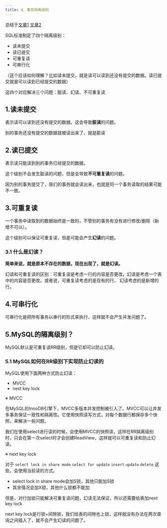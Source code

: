 ```yaml
---
title: 4、事务隔离级别
---
```

总结于[文章1](https://blog.csdn.net/qq_42799615/article/details/110942949) [文章2](https://javaguide.cn/database/mysql/transaction-isolation-level.html)

SQL标准制定了四个隔离级别：

- 读未提交
- 读已提交
- 可重复读
- 可串行化

（这个应该如何理解？比如读未提交，就是读可以读到还没有提交的数据。读已提交就是可以读到已经提交的数据）

这四个对应解决三个问题：脏读、幻读、不可重复读

## 1.读未提交

表示读可以读到还没有提交的数据。这会导致**脏读**的问题。

别的事务还没有提交的数据就被读出来了，就是脏读

## 2.读已提交

表示读只能读到别的事务已经提交的数据。

这个级别不会发生脏读的问题，但是会导致**不可重复读**的问题。

因为别的事务提交了，我们的事务就会读出来，也就是同一个事务读取的结果可能不一致。

## 3.可重复读

一个事务中读取到的数据始终是一致的，不管别的事务有没有进行修改/删除（新增不可以）。

这个级别可以保证可重复读，但是可能会产生**幻读**的问题。

### 3.1 什么是幻读？

**简单来说，就是原本不存在的数据，现在出现了，就是幻读。**

幻读和可重复读的区别：可重复读是考虑一行的内容是否更改。幻读是考虑一个表中的内容是否更改。或者说，可重复读考虑的是现有的行， 幻读考虑的是新增的行。

## 4.可串行化

可串行化是把所有事务以串行的形式来执行，这样就不会产生并发问题了。

## 5.MySQL的隔离级别？

MySQL默认是可重复读RR级别，但是它却可以防止幻读。

### 5.1 MySQL如何在RR级别下实现防止幻读的

MySQL使用下面两种方式防止幻读：

- MVCC
- next key lock

※ MVCC

在MySQL的InnoDB引擎下，MVCC多版本并发控制被引入了。MVCC可以让并发多事务保证一致性和隔离性。它使用快照读写方式，对每个数据行都保存多个快照，来解决一些问题。

我们在使用select进行读的时候，会使用MVCC的快照读，这样在RR隔离级别时，只会在第一次select时才会创建ReadView，这样就可以可重复读和防止幻读。

※ next key lock

对于 `select lock in share mode` `select for update` `insert` `update` `delete` 这些，会使用当前读的方式。

- select lock in share mode会加S锁，其他只能加S锁
- 其余情况会加X锁，其他什么锁都不能加

但是，对行加锁只能解决可重复读问题，幻读无法保证，所以还需要给表加next key lock

next key lock是行锁+间隙锁，我们给表的间隙也上锁，这样就没有办法在两次查询之间插入了，就不会产生幻读的问题了。
